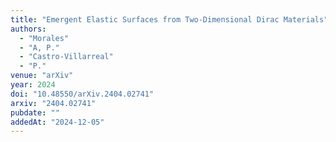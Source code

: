 ```yaml
---
title: "Emergent Elastic Surfaces from Two-Dimensional Dirac Materials"
authors:
  - "Morales"
  - "A, P."
  - "Castro-Villarreal"
  - "P."
venue: "arXiv"
year: 2024
doi: "10.48550/arXiv.2404.02741"
arxiv: "2404.02741"
pubdate: ""
addedAt: "2024-12-05"
---
```

